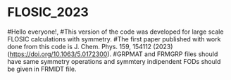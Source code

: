 # FLOSIC_2023
#Hello everyone!,
#This version of the code was developed for large scale FLOSIC calculations with symmetry.
#The first paper published with work done from this code is J. Chem. Phys. 159, 154112 (2023)(https://doi.org/10.1063/5.0172300). 
#GRPMAT and FRMGRP files should have same symmetry operations and symmtery indipendent FODs should be given in FRMIDT file. 
